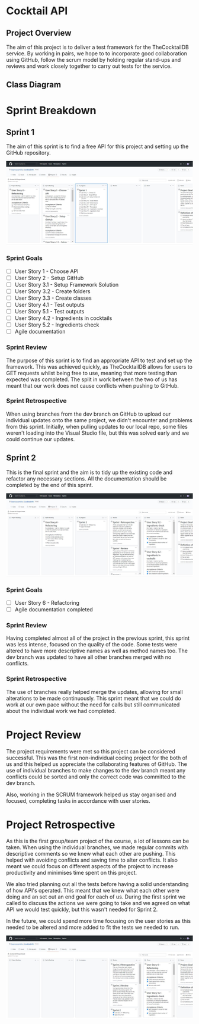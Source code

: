 # Cocktail API

## Project Overview

The aim of this project is to deliver a test framework for the TheCocktailDB service. By working in pairs, we hope to to incorporate good collaboration using GitHub, follow the scrum model by holding regular stand-ups and reviews and work closely together to carry out tests for the service.

## Class Diagram



# Sprint Breakdown

## Sprint 1

The aim of this sprint is to find a free API for this project and setting up the GitHub repository.

![ProjectBoard_Sprint1](https://github.com/beancacamille/CocktailAPI/blob/dev/Images/ProjectBoard_Sprint1.JPG)


### Sprint Goals

* [ ] User Story 1 - Choose API
* [ ] User Story 2 - Setup GitHub
* [ ] User Story 3.1 - Setup Framework Solution
* [ ] User Story 3.2 - Create folders
* [ ] User Story 3.3 - Create classes
* [ ] User Story 4.1 - Test outputs
* [ ] User Story 5.1 - Test outputs
* [ ] User Story 4.2 - Ingredients in cocktails
* [ ] User Story 5.2 - Ingredients check
* [ ] Agile documentation

### Sprint Review

The purpose of this sprint is to find an appropriate API to test and set up the framework. This was achieved quickly, as TheCocktailDB allows for users to GET requests whilst being free to use, meaning that more testing than expected was completed. The split in work between the two of us has meant that our work does not cause conflicts when pushing to GitHub.

### Sprint Retrospective

When using branches from the dev branch on GitHub to upload our individual updates onto the same project, we didn't encounter and problems from this sprint. Initially, when pulling updates to our local repo, some files weren't loading into the Visual Studio file, but this was solved early and we could continue our updates.

## Sprint 2

This is the final sprint and the aim is to tidy up the existing code and refactor any necessary sections. All the documentation should be completed by the end of this sprint.

![ProjectBoard_Sprint2.JPG](https://github.com/beancacamille/CocktailAPI/blob/dev/Images/ProjectBoard_Sprint2.JPG)

### Sprint Goals

* [ ] User Story 6 - Refactoring
* [ ] Agile documentation completed

### Sprint Review

Having completed almost all of the project in the previous sprint, this sprint was less intense, focused on the quality of the code. Some tests were altered to have more descriptive names as well as method names too. The dev branch was updated to have all other branches merged with no conflicts.

### Sprint Retrospective

The use of branches really helped merge the updates, allowing for small alterations to be made continuously. This sprint meant that we could do work at our own pace without the need for calls but still communicated about the individual work we had completed.


# Project Review

The project requirements were met so this project can be considered successful. This was the first non-individual coding project for the both of us and this helped us appreciate the collaborating features of GitHub. The use of individual branches to make changes to the dev branch meant any conflicts could be sorted and only the correct code was committed to the dev branch.

Also, working in the SCRUM framework helped us stay organised and focused, completing tasks in accordance with user stories.

# Project Retrospective

As this is the first group/team project of the course, a lot of lessons can be taken. When using the individual branches, we made regular commits with descriptive comments so we knew what each other are pushing. This helped with avoiding conflicts and saving time to alter conflicts. It also meant we could focus on different aspects of the project to increase productivity and minimises time spent on this project.

We also tried planning out all the tests before having a solid understanding of how API's operated. This meant that we knew what each other were doing and an set out an end goal for each of us. During the first sprint we called to discuss the actions we were going to take and we agreed on what API we would test quickly, but this wasn't needed for Sprint 2.

In the future, we could spend more time focusing on the user stories as this needed to be altered and more added to fit the tests we needed to run.

![ProjectBoard_Complete.JPG](https://github.com/beancacamille/CocktailAPI/raw/dev/Images/ProjectBoard_Complete.JPG)

